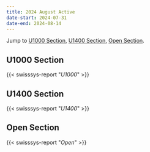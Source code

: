 ```yaml
---
title: 2024 August Active
date-start: 2024-07-31
date-end: 2024-08-14
---
```


Jump to [U1000 Section](#U1000-section), [U1400 Section](#U1400-section),
[Open Section](#Open-section).

## U1000 Section
{{< swisssys-report "*U1000*" >}}

## U1400 Section
{{< swisssys-report "*U1400*" >}}

## Open Section
{{< swisssys-report "*Open*" >}}